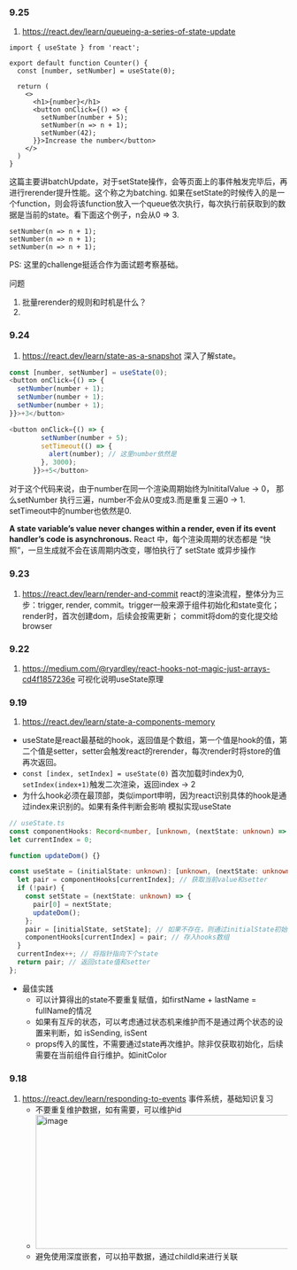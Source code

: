 ### 9.25
1. https://react.dev/learn/queueing-a-series-of-state-update 
```
import { useState } from 'react';

export default function Counter() {
  const [number, setNumber] = useState(0);

  return (
    <>
      <h1>{number}</h1>
      <button onClick={() => {
        setNumber(number + 5);
        setNumber(n => n + 1);
        setNumber(42);
      }}>Increase the number</button>
    </>
  )
}
```
这篇主要讲batchUpdate，对于setState操作，会等页面上的事件触发完毕后，再进行rerender提升性能。这个称之为batching.
如果在setState的时候传入的是一个function，则会将该function放入一个queue依次执行，每次执行前获取到的数据是当前的state。看下面这个例子，n会从0 => 3.
```
setNumber(n => n + 1);
setNumber(n => n + 1);
setNumber(n => n + 1);

```

PS: 这里的challenge挺适合作为面试题考察基础。


问题
1. 批量rerender的规则和时机是什么？
2. 

### 9.24
1. https://react.dev/learn/state-as-a-snapshot 深入了解state。
``` js
const [number, setNumber] = useState(0);
<button onClick={() => {
  setNumber(number + 1);
  setNumber(number + 1);
  setNumber(number + 1);
}}>+3</button>

<button onClick={() => {
        setNumber(number + 5);
        setTimeout(() => {
          alert(number); // 这里number依然是
        }, 3000);
      }}>+5</button>
```
对于这个代码来说，由于number在同一个渲染周期始终为InititalValue -> 0， 那么setNumber 执行三遍，number不会从0变成3.而是重复三遍0 -> 1.
setTimeout中的number也依然是0.

<b>A state variable’s value never changes within a render, even if its event handler’s code is asynchronous.</b>
React 中，每个渲染周期的状态都是 “快照”，一旦生成就不会在该周期内改变，哪怕执行了 setState 或异步操作


### 9.23
1. https://react.dev/learn/render-and-commit react的渲染流程，整体分为三步：trigger, render, commit。trigger一般来源于组件初始化和state变化；render时，首次创建dom，后续会按需更新； commit将dom的变化提交给browser

### 9.22
1. https://medium.com/@ryardley/react-hooks-not-magic-just-arrays-cd4f1857236e 可视化说明useState原理


### 9.19
1. https://react.dev/learn/state-a-components-memory

* useState是react最基础的hook，返回值是个数组，第一个值是hook的值，第二个值是setter，setter会触发react的rerender，每次render时将store的值再次返回。
* `const [index, setIndex] = useState(0)` 首次加载时index为0, `setIndex(index+1)`触发二次渲染，返回index -> 2
* 为什么hook必须在最顶部，类似import申明，因为react识别具体的hook是通过index来识别的。如果有条件判断会影响
模拟实现useState
``` typescript
// useState.ts
const componentHooks: Record<number, [unknown, (nextState: unknown) => void]> = [];
let currentIndex = 0;

function updateDom() {}

const useState = (initialState: unknown): [unknown, (nextState: unknown) => void] => {
  let pair = componentHooks[currentIndex]; // 获取当前value和setter
  if (!pair) { 
    const setState = (nextState: unknown) => {
      pair[0] = nextState;
      updateDom();
    };
    pair = [initialState, setState]; // 如果不存在，则通过initialState初始化
    componentHooks[currentIndex] = pair; // 存入hooks数组
  }
  currentIndex++; // 将指针指向下个state
  return pair; // 返回state值和setter
};
```
* 最佳实践
   * 可以计算得出的state不要重复赋值，如firstName + lastName = fullName的情况
   * 如果有互斥的状态，可以考虑通过状态机来维护而不是通过两个状态的设置来判断，如 isSending, isSent
   * props传入的属性，不需要通过state再次维护。除非仅获取初始化，后续需要在当前组件自行维护。如initColor
 
### 9.18
1. https://react.dev/learn/responding-to-events 事件系统，基础知识复习
   * 不要重复维护数据，如有需要，可以维护id
   * <img width="475" height="242" alt="image" src="https://github.com/user-attachments/assets/a8d5732b-6b76-4d27-bd43-97a8ee6e8b2c" />
   * 避免使用深度嵌套，可以拍平数据，通过childId来进行关联
  

